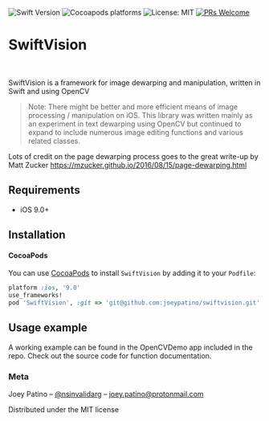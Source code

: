 ![Swift Version](https://img.shields.io/badge/Swift-5.0-blue)
![Cocoapods platforms](https://img.shields.io/badge/platform-iOS-red)
![License: MIT](https://img.shields.io/badge/License-MIT-blue.svg)
[![PRs Welcome](https://img.shields.io/badge/PRs-welcome-brightgreen.svg)](http://makeapullrequest.com)

# SwiftVision
<br />
<p align="left">
    SwiftVision is a framework for image dewarping and manipulation, written in Swift and using OpenCV
</p>

> Note: There might be better and more efficient means of image processing / manipulation on iOS. This library was 
written mainly as an experiment in text dewarping using OpenCV but continued to expand to include numerous image
editing functions and various related classes. 

Lots of credit on the page dewarping process goes to the great write-up by Matt Zucker https://mzucker.github.io/2016/08/15/page-dewarping.html
## Requirements

- iOS 9.0+

## Installation

#### CocoaPods
You can use [CocoaPods](http://cocoapods.org/) to install `SwiftVision` by adding it to your `Podfile`:

```ruby
platform :ios, '9.0'
use_frameworks!
pod 'SwiftVision', :git => 'git@github.com:joeypatino/swiftvision.git'
```

## Usage example

A working example can be found in the OpenCVDemo app included in the repo. Check out the source code for function documentation.

### Meta

Joey Patino – [@nsinvalidarg](https://twitter.com/nsinvalidarg) – joey.patino@protonmail.com

Distributed under the MIT license
